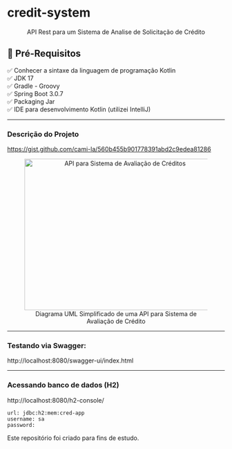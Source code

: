 <h1>credit-system</h1>
<p align="center">API Rest para um Sistema de Analise de Solicitação de Crédito</p>

## 🛑 Pré-Requisitos

<p>
✅ Conhecer a sintaxe da linguagem de programação Kotlin<br>
✅ JDK 17<br>
✅ Gradle - Groovy<br>
✅ Spring Boot 3.0.7<br>
✅ Packaging Jar<br>
✅ IDE para desenvolvimento Kotlin (utilizei IntelliJ)<br>
</p>

-------------------

<h3>Descrição do Projeto</h3>
<p><a href="https://gist.github.com/cami-la/560b455b901778391abd2c9edea81286">https://gist.github.com/cami-la/560b455b901778391abd2c9edea81286</a></p>
<figure>
<p align="center">
  <img src="https://i.imgur.com/7phya16.png" height="350" width="450" alt="API para Sistema de Avaliação de Créditos"/><br>
  Diagrama UML Simplificado de uma API para Sistema de Avaliação de Crédito
</p>
</figure>

----------------------------------------
<p>
<h3>Testando via Swagger:</h3>
http://localhost:8080/swagger-ui/index.html
</p>

--------------------------------

<p>

<h3>Acessando banco de dados (H2)</h3>
http://localhost:8080/h2-console/

    url: jdbc:h2:mem:cred-app
    username: sa
    password:
</p>






Este repositório foi criado para fins de estudo.<br>



